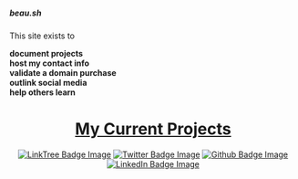 <p></p>
<div class="rainbow-retro"></div>
<h5 class="header-rainbow-retro">beau.sh</h5>
<p class="spacers"> </p>
<div class="rotation">
  <p>This site exists to </p>
  <b><div class="innerRotation">
      document projects<br />
      host my contact info<br />
      validate a domain purchase<br />
      outlink social media<br />
      help others learn
    </div>
  </b>
</div>
<p class="spacers"> </p>
<p class="spacers"> </p>
<p class="spacers"> </p>
<div align="center">
    <h1 width="100%"><a href="/projects">My Current Projects</a></h1>
</div>
<p class="spacers"> </p>
<p class="spacers"> </p>
<p class="spacers"> </p>
<div align="center">
  <a href="https://linktr.ee/beaubouchard"><img src="https://img.shields.io/badge/LinkTree-FFFFFF.svg?logo=linktree&logoColor=green" alt="LinkTree Badge Image" /></a>
  <a href="https://twitter.com/beaubouchard"><img src="https://img.shields.io/badge/Twitter-FFFFFF.svg?logo=twitter&logoColor=blue" alt="Twitter Badge Image" /></a>
  <a href="https://github.com/BeauBouchard/"><img src="https://img.shields.io/badge/Github-FFFFFF.svg?logo=github&logoColor=black" alt="Github Badge Image" /></a>
  <a href="https://www.linkedin.com/in/beaubouchard/"><img src="https://img.shields.io/badge/Linkedin-FFFFFF.svg?logo=linkedin&logoColor=blue" alt="LinkedIn Badge Image" /></a>
</div>




